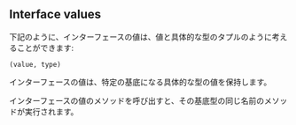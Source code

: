 ## Interface values

下記のように、インターフェースの値は、値と具体的な型のタプルのように考えることができます:

```
(value, type)
```

インターフェースの値は、特定の基底になる具体的な型の値を保持します。

インターフェースの値のメソッドを呼び出すと、その基底型の同じ名前のメソッドが実行されます。